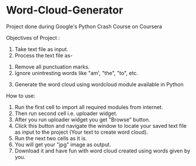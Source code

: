 # Word-Cloud-Generator
Project done during Google's Python Crash Course on Coursera

Objectives of Project : 
1. Take text file as input. 
2. Process the text file as-
  1) Remove all punctuation marks. 
  2) Ignore unintresting words like "am', "the", "to", etc.
3. Generate the word cloud using wordcloud module available in Python


How to use:
1. Run the first cell to import all required modules from internet. 
2. Then run second cell i.e. uploader widget. 
3. After you run uploader widget you get "Browse" button. 
4. Click this button and navigate the window to locate your saved text file as input to the project (Your text to create word cloud).
5. Run the next two cells as it is. 
6. You will get your "jpg" image as output. 
7. Download it and have fun with word cloud created using words given by you.
